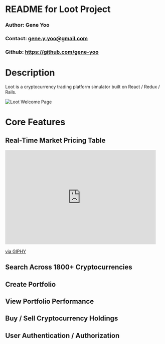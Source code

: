 # README for Loot Project
### Author: Gene Yoo
### Contact: gene.y.yoo@gmail.com
### Github: <a href="https://github.com/gene-yoo">https://github.com/gene-yoo</a>

# Description
Loot is a cryptocurrency trading platform simulator built on React / Redux / Rails.
<div width='500px' height='500px'><img src="https://i.imgur.com/nu7eyph.png" alt="Loot Welcome Page"></div>

# Core Features

## Real-Time Market Pricing Table
<iframe src="https://giphy.com/embed/l3diMiS6cztw57XKo" width="480" height="300" frameBorder="0" class="giphy-embed" allowFullScreen></iframe><p><a href="https://giphy.com/gifs/l3diMiS6cztw57XKo">via GIPHY</a></p>

## Search Across 1800+ Cryptocurrencies

## Create Portfolio

## View Portfolio Performance

## Buy / Sell Cryptocurrency Holdings

## User Authentication / Authorization
